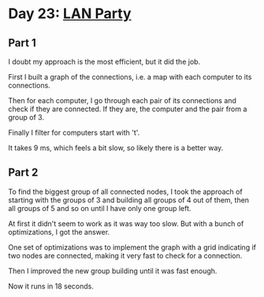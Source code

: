 # Day 23: [LAN Party](https://adventofcode.com/2024/day/23)

## Part 1

I doubt my approach is the most efficient, but it did the job.

First I built a graph of the connections, i.e. a map with each computer to its connections.

Then for each computer, I go through each pair of its connections and check if they are connected. If they are, the computer and the pair from a group of 3.

Finally I filter for computers start with 't'.

It takes 9 ms, which feels a bit slow, so likely there is a better way.

## Part 2

To find the biggest group of all connected nodes, I took the approach of starting with the groups of 3 and building all groups of 4 out of them, then all groups of 5 and so on until I have only one group left.

At first it didn't seem to work as it was way too slow. But with a bunch of optimizations, I got the answer.

One set of optimizations was to implement the graph with a grid indicating if two nodes are connected, making it very fast to check for a connection.

Then I improved the new group building until it was fast enough.

Now it runs in 18 seconds.